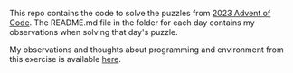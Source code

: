 This repo contains the code to solve the puzzles from [2023 Advent of Code](https://adventofcode.com/2023).  The README.md file in the folder for each day contains my observations when solving that day's puzzle.

My observations and thoughts about programming and environment from this exercise is available [here](https://rvprasad.medium.com/f1b75e1592a9?source=friends_link&sk=2a196541242647dabfd85a3a196c1c0c).
